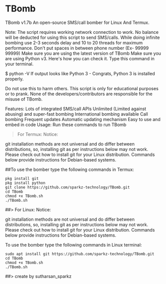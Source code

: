 # TBomb
TBomb v1.7b
An open-source SMS/call bomber for Linux And Termux.


Note:
The script requires working network connection to work.
No balance will be deducted for using this script to send SMS/calls.
While doing infinite bombing use 2-3 seconds delay and 10 to 20 threads for maximum performance.
Don't put spaces in between phone number (Ex- 99999 99999)
Make sure you are using the latest version of TBomb
Make sure you are using Python v3.
Here's how you can check it. Type this command in your terminal.

$ python -V
If output looks like Python 3 - Congrats, Python 3 is installed properly.

Do not use this to harm others.
This script is only for educational purposes or to prank.
None of the developers/contributors are responsible for the misuse of TBomb.

Features:
Lots of integrated SMS/call APIs
Unlimited (Limited against abusing) and super-fast bombing
International bombing available
Call bombing
Frequent updates
Automatic updating mechanism
Easy to use and embed in code
Usage:
Run these commands to run TBomb

> For Termux:
Notice:

git installation methods are not universal and do differ between distributions, so, installing git as per instructions below may not work. Please check out how to install git for your Linux distribution. Commands below provide instructions for Debian-based systems.

##To use the bomber type the following commands in Termux:
```
pkg install git
pkg install python
git clone https://github.com/sparkz-technology/TBomb.git
cd TBomb
chmod +x TBomb.sh
./TBomb.sh
```

##> For Linux:
Notice:

git installation methods are not universal and do differ between distributions, so, installing git as per instructions below may not work. Please check out how to install git for your Linux distribution. Commands below provide instructions for Debian-based systems.

To use the bomber type the following commands in Linux terminal:
```
sudo apt install git https://github.com/sparkz-technology/TBomb.git
cd TBomb
chmod +x TBomb.sh
./TBomb.sh
```
##> create by sutharsan_sparkz

